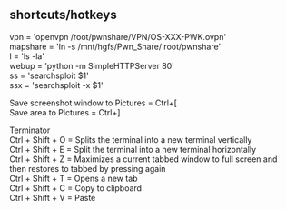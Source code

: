 
## shortcuts/hotkeys

vpn = 'openvpn /root/pwnshare/VPN/OS-XXX-PWK.ovpn'  
mapshare = 'ln -s /mnt/hgfs/Pwn_Share/ root/pwnshare'  
l = 'ls -la'  
webup = 'python -m SimpleHTTPServer 80'  
ss = 'searchsploit $1'  
ssx = 'searchsploit -x $1'  

Save screenshot window to Pictures = Ctrl+[  
Save area to Pictures = Ctrl+]  

Terminator  
Ctrl + Shift + O = Splits the terminal into a new terminal vertically  
Ctrl + Shift + E = Split the terminal into a new terminal horizontally  
Ctrl + Shift + Z = Maximizes a current tabbed window to full screen and then restores to tabbed by pressing again  
Ctrl + Shift + T = Opens a new tab  
Ctrl + Shift + C = Copy to clipboard  
Ctrl + Shift + V = Paste  
